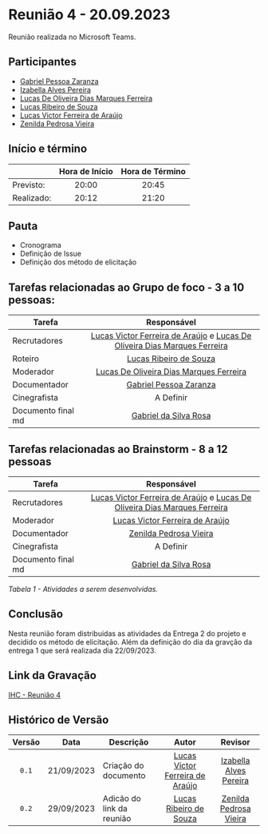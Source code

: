 # Reunião 4 - 20.09.2023

Reunião realizada no Microsoft Teams.

## Participantes

* [Gabriel Pessoa Zaranza](https://github.com/GZaranza)         
* [Izabella Alves Pereira](https://github.com/izabellaalves)
* [Lucas De Oliveira Dias Marques Ferreira](https://github.com/LucasOliveiraDiasMarquesFerreira)     
* [Lucas Ribeiro de Souza](https://github.com/lucassouzs)         
* [Lucas Victor Ferreira de Araújo](https://github.com/Lucas13032003)
* [Zenilda Pedrosa Vieira](https://github.com/zenildavieira)       
  
## Início e término

|	             |Hora de Início  |Hora de Término  |
|--------------|:--------------:|:---------------:|
|Previsto:     |     20:00     |      20:45      |
|Realizado:    |     20:12      |     21:20   |

## Pauta

* Cronograma
* Definição de Issue
* Definição dos método de elicitação  

## Tarefas relacionadas ao Grupo de foco - 3 a 10 pessoas:

|Tarefa                                          |Responsável                    |
|------------------------------------------------|:-----------------------------:|
|Recrutadores |[Lucas Victor Ferreira de Araújo](https://github.com/Lucas13032003)  e [Lucas De Oliveira Dias Marques Ferreira](https://github.com/LucasOliveiraDiasMarquesFerreira)|
|Roteiro|[Lucas Ribeiro de Souza](https://github.com/lucassouzs)                  |
|Moderador |[Lucas De Oliveira Dias Marques Ferreira](https://github.com/LucasOliveiraDiasMarquesFerreira)|
|Documentador |[Gabriel Pessoa Zaranza](https://github.com/GZaranza)      |
|Cinegrafista |A Definir               |
|Documento final md |[Gabriel da Silva Rosa](https://github.com/gabrielrosa09)  |

## Tarefas relacionadas ao Brainstorm - 8 a 12 pessoas

|Tarefa                                          |Responsável                    |
|------------------------------------------------|:-----------------------------:|
|Recrutadores |[Lucas Victor Ferreira de Araújo](https://github.com/Lucas13032003)  e [Lucas De Oliveira Dias Marques Ferreira](https://github.com/LucasOliveiraDiasMarquesFerreira)|            |
|Moderador |[Lucas Victor Ferreira de Araújo](https://github.com/Lucas13032003) |
|Documentador |[Zenilda Pedrosa Vieira](https://github.com/zenildavieira)         |
|Cinegrafista |A Definir               |
|Documento final md |[Gabriel da Silva Rosa](https://github.com/gabrielrosa09)  |


*Tabela 1 - Atividades a serem desenvolvidas.*

## Conclusão
Nesta reunião foram distribuidas as atividades da Entrega 2 do projeto e decidido os método de elicitação. Além da definição do dia da gravção da entrega 1 que será realizada dia 22/09/2023.

## Link da Gravação

[IHC - Reunião 4](https://youtu.be/uVTqzZWQHGg)

## Histórico de Versão

|Versão|Data|Descrição|Autor|Revisor|
|:----:|----|---------|:-----:|:-------:|
|`0.1`|21/09/2023|Criação do documento|[Lucas Victor Ferreira de Araújo](https://github.com/Lucas13032003)    |[Izabella Alves Pereira](https://github.com/izabellaalves)  |
|`0.2`|29/09/2023|Adicão do link da reunião|[Lucas Ribeiro de Souza](https://github.com/lucassouzs)    |[Zenilda Pedrosa Vieira](https://github.com/zenildavieira)  |
